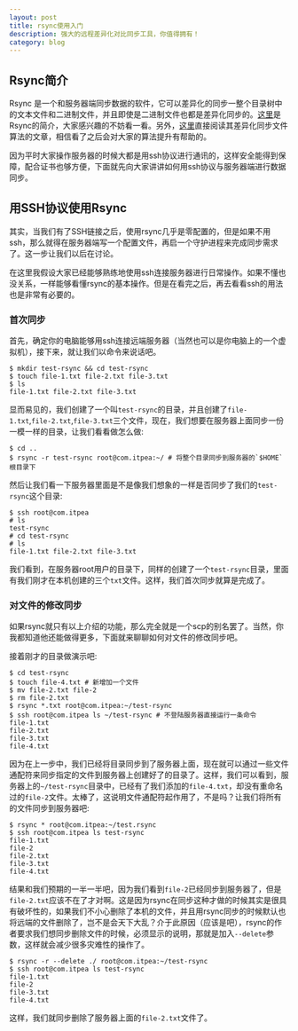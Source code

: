 ```yaml
---
layout: post
title: rsync使用入门
description: 强大的远程差异化对比同步工具，你值得拥有！
category: blog
---
```


## Rsync简介
Rsync 是一个和服务器端同步数据的软件，它可以差异化的同步一整个目录树中的文本文件和二进制文件，并且即使是二进制文件也都是差异化同步的。[这里](https://zh.wikipedia.org/zh-cn/Rsync)是Rsync的简介，大家感兴趣的不妨看一看。另外，[这里](https://zh.wikipedia.org/wiki/Rsync#.E6.BC.94.E7.AE.97.E6.B3.95)直接阅读其差异化同步文件算法的文章，相信看了之后会对大家的算法提升有帮助的。

因为平时大家操作服务器的时候大都是用ssh协议进行通讯的，这样安全能得到保障，配合证书也够方便，下面就先向大家讲讲如何用ssh协议与服务器端进行数据同步。

## 用SSH协议使用Rsync
其实，当我们有了SSH链接之后，使用rsync几乎是零配置的，但是如果不用ssh，那么就得在服务器端写一个配置文件，再启一个守护进程来完成同步需求了。这一步让我们以后在讨论。

在这里我假设大家已经能够熟练地使用ssh连接服务器进行日常操作。如果不懂也没关系，一样能够看懂rsync的基本操作。但是在看完之后，再去看看ssh的用法也是非常有必要的。

### 首次同步
首先，确定你的电脑能够用ssh连接远端服务器（当然也可以是你电脑上的一个虚拟机），接下来，就让我们以命令来说话吧。

	$ mkdir test-rsync && cd test-rsync
	$ touch file-1.txt file-2.txt file-3.txt
	$ ls
	file-1.txt file-2.txt file-3.txt

显而易见的，我们创建了一个叫`test-rsync`的目录，并且创建了`file-1.txt`,`file-2.txt`,`file-3.txt`三个文件，现在，我们想要在服务器上面同步一份一模一样的目录，让我们看看做怎么做:

	$ cd ..
	$ rsync -r test-rsync root@com.itpea:~/ # 将整个目录同步到服务器的`$HOME`根目录下

然后让我们看一下服务器里面是不是像我们想象的一样是否同步了我们的`test-rsync`这个目录:

	$ ssh root@com.itpea
	# ls
	test-rsync
	# cd test-rsync
	# ls
	file-1.txt file-2.txt file-3.txt

我们看到，在服务器root用户的目录下，同样的创建了一个`test-rsync`目录，里面有我们刚才在本机创建的三个`txt`文件。这样，我们首次同步就算是完成了。

### 对文件的修改同步
如果rsync就只有以上介绍的功能，那么完全就是一个scp的别名罢了。当然，你我都知道他还能做得更多，下面就来聊聊如何对文件的修改同步吧。

接着刚才的目录做演示吧:

	$ cd test-rsync
	$ touch file-4.txt # 新增加一个文件
	$ mv file-2.txt file-2
	$ rm file-2.txt
	$ rsync *.txt root@com.itpea:~/test-rsync
	$ ssh root@com.itpea ls ~/test-rsync # 不登陆服务器直接运行一条命令
	file-1.txt
	file-2.txt
	file-3.txt
	file-4.txt

因为在上一步中，我们已经将目录同步到了服务器上面，现在就可以通过一些文件通配符来同步指定的文件到服务器上创建好了的目录了。这样，我们可以看到，服务器上的`~/test-rsync`目录中，已经有了我们添加的`file-4.txt`，却没有重命名过的`file-2`文件。太棒了，这说明文件通配符起作用了，不是吗？让我们将所有的文件同步到服务器吧:

	$ rsync * root@com.itpea:~/test.rsync
	$ ssh root@com.itpea ls test-rsync
	file-1.txt
	file-2
	file-2.txt
	file-3.txt
	file-4.txt

结果和我们预期的一半一半吧，因为我们看到`file-2`已经同步到服务器了，但是`file-2.txt`应该不在了才对啊。这是因为rsync在同步这种才做的时候其实是很具有破坏性的，如果我们不小心删除了本机的文件，并且用rsync同步的时候默认也将远端的文件删除了，岂不是会天下大乱？介于此原因（应该是吧），rsync的作者要求我们想同步删除文件的时候，必须显示的说明，那就是加入`--delete`参数，这样就会减少很多灾难性的操作了。

	$ rsync -r --delete ./ root@com.itpea:~/test-rsync
	$ ssh root@com.itpea ls test-rsync
	file-1.txt
	file-2
	file-3.txt
	file-4.txt

这样，我们就同步删除了服务器上面的`file-2.txt`文件了。
